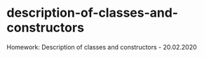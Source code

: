 # description-of-classes-and-constructors
 Homework: Description of classes and constructors - 20.02.2020
